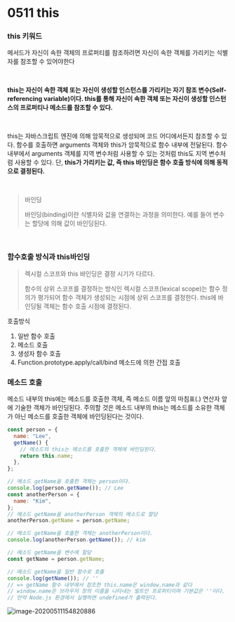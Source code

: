 # 0511 this

### this 키워드

메서드가 자신이 속한 객체의 프로퍼티를 참조하려면 자신이 속한 객체를 가리키는 식별자를 참조할 수 있어야한다

<br>

**this는 자신이 속한 객체 또는 자신이 생성할 인스턴스를 가리키는 자기 참조 변수(Self-referencing variable)이다. this를 통해 자신이 속한 객체 또는 자신이 생성할 인스턴스의 프로퍼티나 메소드를 참조할 수 있다.**

<br>

this는 자바스크립트 엔진에 의해 암묵적으로 생성되며 코드 어디에서든지 참조할 수 있다. 함수를 호출하면 arguments 객체와 this가 암묵적으로 함수 내부에 전달된다. 함수 내부에서 arguments 객체를 지역 변수처럼 사용할 수 있는 것처럼 this도 지역 변수처럼 사용할 수 있다. 단, **this가 가리키는 값, 즉 this 바인딩은 함수 호출 방식에 의해 동적으로 결정된다.**

<br>

> 바인딩
>
> 바인딩(binding)이란 식별자와 값을 연결하는 과정을 의미한다. 예를 들어 변수는 할당에 의해 값이 바인딩된다.

<br>

### 함수호출 방식과 this바인딩

> 렉시컬 스코프와 this 바인딩은 결정 시기가 다르다.
>
> 함수의 상위 스코프를 결정하는 방식인 렉시컬 스코프(lexical scope)는 함수 정의가 평가되어 함수 객체가 생성되는 시점에 상위 스코프를 결정한다. this에 바인딩될 객체는 함수 호출 시점에 결정된다.

호출방식

1. 일반 함수 호출
2. 메소드 호출
3. 생성자 함수 호출
4. Function.prototype.apply/call/bind 메소드에 의한 간접 호출

### 메소드 호출

메소드 내부의 this에는 메소드를 호출한 객체, 즉 메소드 이름 앞의 마침표(.) 연산자 앞에 기술한 객체가 바인딩된다. 주의할 것은 메소드 내부의 this는 메소드를 소유한 객체가 아닌 메소드를 호출한 객체에 바인딩된다는 것이다.

```javascript
const person = {
  name: "Lee",
  getName() {
    // 메소드의 this는 메소드를 호출한 객체에 바인딩된다.
    return this.name;
  },
};

// 메소드 getName을 호출한 객체는 person이다.
console.log(person.getName()); // Lee
const anotherPerson = {
  name: "Kim",
};
// 메소드 getName을 anotherPerson 객체의 메소드로 할당
anotherPerson.getName = person.getName;

// 메소드 getName을 호출한 객체는 anotherPerson이다.
console.log(anotherPerson.getName()); // kim

// 메소드 getName을 변수에 할당
const getName = person.getName;

// 메소드 getName을 일반 함수로 호출
console.log(getName()); // ''
// => getName 함수 내부에서 참조한 this.name은 window.name과 같다
// window.name은 브라우저 창의 이름을 나타내는 빌트인 프로퍼티이며 기본값은 ''이다.
// 만약 Node.js 환경에서 실행하면 undefined가 출력된다.
```

![image-20200511154820886](C:\Users\82109\AppData\Roaming\Typora\typora-user-images\image-20200511154820886.png)
